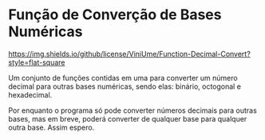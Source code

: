 # Função de Converção de Bases Numéricas
https://img.shields.io/github/license/ViniUme/Function-Decimal-Convert?style=flat-square

Um conjunto de funções contidas em uma para converter um número decimal para outras bases numéricas, sendo elas: binário, octogonal e hexadecimal.

Por enquanto o programa só pode converter números decimais para outras bases, mas em breve, poderá converter de qualquer base para qualquer outra base. Assim espero.
